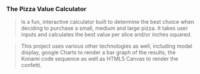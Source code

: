 ### The Pizza Value Calculator

> Is a fun, interactive calculator built to determine the best choice when deciding to purchase a small, medium and large pizza. It takes user inputs and calculates the best value per slice and/or inches squared.


> This project uses various other technologies as well, including modal display, google Charts to render a bar graph of the results, the Konami code sequence as well as HTML5 Canvas to render the confetti.
